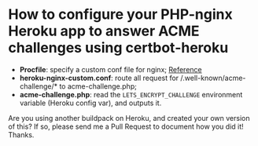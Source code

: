 # How to configure your PHP-nginx Heroku app to answer ACME challenges using certbot-heroku

- __Procfile__: specify a custom conf file for nginx; [Reference](https://devcenter.heroku.com/articles/custom-php-settings#web-server-settings)
- __heroku-nginx-custom.conf__: route all request for /.well-known/acme-challenge/* to acme-challenge.php;
- __acme-challenge.php__: read the `LETS_ENCRYPT_CHALLENGE` environment variable (Heroku config var), and outputs it.

Are you using another buildpack on Heroku, and created your own version of this? If so, please send me a Pull Request to document how you did it! Thanks.
